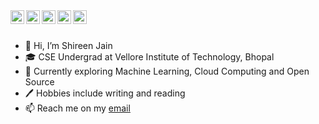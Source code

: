 <a href="https://www.instagram.com/shireenesque/">
  <img align="left" alt="Shireen's Instagram" width="22px" src="https://raw.githubusercontent.com/hussainweb/hussainweb/main/icons/instagram.png" />
</a>
<a href="https://discord.com/channels/867758927935963167">
  <img align="left" alt="Shireen's Discord" width="22px" src="https://raw.githubusercontent.com/peterthehan/peterthehan/master/assets/discord.svg" />
</a>
<a href="https://www.linkedin.com/in/shireen-jain-64a618218/">
  <img align="left" alt="Shireen's LinkedIN" width="22px" src="https://raw.githubusercontent.com/peterthehan/peterthehan/master/assets/linkedin.svg" />
</a>
<a href="https://medium.com/@jainshireen">
  <img align="left" alt="Shireen's Medium" width="22px" src="https://edent.github.io/SuperTinyIcons/images/svg/medium.svg" />
</a>
<a href="https://open.spotify.com/user/e597p0xzlgxmgnpmlmyykt24j">
  <img align="left" alt="Shireen's Spotify" width="22px" src="https://raw.githubusercontent.com/peterthehan/peterthehan/master/assets/spotify.svg" />
</a>

<br />
<br />

- 👋 Hi, I’m Shireen Jain
- 🎓 CSE Undergrad at Vellore Institute of Technology, Bhopal 
- 🌱 Currently exploring Machine Learning, Cloud Computing and Open Source
- 🖊  Hobbies include writing and reading
- 📫 Reach me on my [email](mailto:jainshireen@gmail.com)

<!---
shireenjain/shireenjain is a ✨ special ✨ repository because its `README.md` (this file) appears on your GitHub profile.
You can click the Preview link to take a look at your changes.
--->
